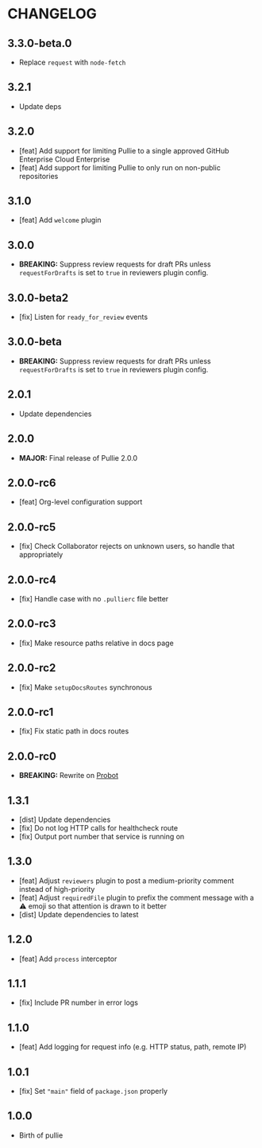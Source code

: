 # CHANGELOG

## 3.3.0-beta.0

- Replace `request` with `node-fetch`

## 3.2.1

- Update deps

## 3.2.0

- [feat] Add support for limiting Pullie to a single approved GitHub Enterprise Cloud Enterprise
- [feat] Add support for limiting Pullie to only run on non-public repositories

## 3.1.0

- [feat] Add `welcome` plugin

## 3.0.0

- **BREAKING:** Suppress review requests for draft PRs unless `requestForDrafts` is set to `true` in reviewers plugin
  config.

## 3.0.0-beta2

- [fix] Listen for `ready_for_review` events

## 3.0.0-beta

- **BREAKING:** Suppress review requests for draft PRs unless `requestForDrafts` is set to `true` in reviewers plugin
  config.

## 2.0.1

- Update dependencies

## 2.0.0

- **MAJOR:** Final release of Pullie 2.0.0

## 2.0.0-rc6

- [feat] Org-level configuration support

## 2.0.0-rc5

- [fix] Check Collaborator rejects on unknown users, so handle that appropriately

## 2.0.0-rc4

- [fix] Handle case with no `.pullierc` file better

## 2.0.0-rc3

- [fix] Make resource paths relative in docs page

## 2.0.0-rc2

- [fix] Make `setupDocsRoutes` synchronous

## 2.0.0-rc1

- [fix] Fix static path in docs routes

## 2.0.0-rc0

- **BREAKING:** Rewrite on [Probot](https://probot.github.io)

## 1.3.1

- [dist] Update dependencies
- [fix] Do not log HTTP calls for healthcheck route
- [fix] Output port number that service is running on

## 1.3.0

- [feat] Adjust `reviewers` plugin to post a medium-priority comment instead of high-priority
- [feat] Adjust `requiredFile` plugin to prefix the comment message with a ⚠️ emoji so that attention is drawn to it better
- [dist] Update dependencies to latest

## 1.2.0

- [feat] Add `process` interceptor

## 1.1.1

- [fix] Include PR number in error logs

## 1.1.0

- [feat] Add logging for request info (e.g. HTTP status, path, remote IP)

## 1.0.1

- [fix] Set `"main"` field of `package.json` properly

## 1.0.0

- Birth of pullie

